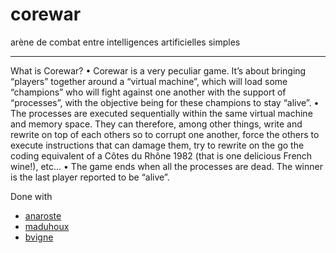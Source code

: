 # corewar
arène de combat entre intelligences artificielles simples

---

What is Corewar?
• Corewar is a very peculiar game. It’s about bringing “players” together around a
“virtual machine”, which will load some “champions” who will fight against one another with the support of “processes”, with the objective being for these champions
to stay “alive”.
• The processes are executed sequentially within the same virtual machine and memory space. They can therefore, among other things, write and rewrite on top of
each others so to corrupt one another, force the others to execute instructions that
can damage them, try to rewrite on the go the coding equivalent of a Côtes du
Rhône 1982 (that is one delicious French wine!), etc...
• The game ends when all the processes are dead. The winner is the last player
reported to be “alive”.

Done with 
- [anaroste](https://github.com/anaroste)
- [maduhoux](https://github.com/DMaxence)
- [bvigne](https://github.com/bvigne)
